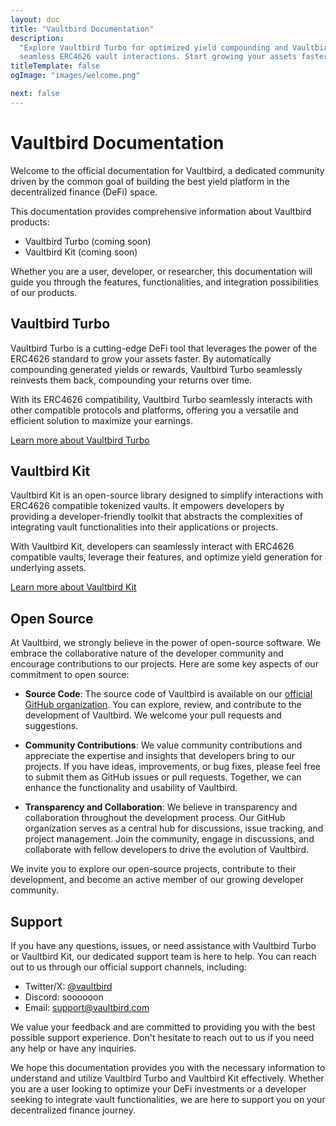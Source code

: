 ```yaml
---
layout: doc
title: "Vaultbird Documentation"
description:
  "Explore Vaultbird Turbo for optimized yield compounding and VaultbirdKit for
  seamless ERC4626 vault interactions. Start growing your assets faster today!"
titleTemplate: false
ogImage: "images/welcome.png"

next: false
---
```


# Vaultbird Documentation

Welcome to the official documentation for Vaultbird, a dedicated community
driven by the common goal of building the best yield platform in the
decentralized finance (DeFi) space.

This documentation provides comprehensive information about Vaultbird products:

- Vaultbird Turbo (coming soon)
- Vaultbird Kit (coming soon)

Whether you are a user, developer, or researcher, this documentation will guide
you through the features, functionalities, and integration possibilities of our
products.

## Vaultbird Turbo

Vaultbird Turbo is a cutting-edge DeFi tool that leverages the power of the
ERC4626 standard to grow your assets faster. By automatically compounding
generated yields or rewards, Vaultbird Turbo seamlessly reinvests them back,
compounding your returns over time.

With its ERC4626 compatibility, Vaultbird Turbo seamlessly interacts with other
compatible protocols and platforms, offering you a versatile and efficient
solution to maximize your earnings.

[Learn more about Vaultbird Turbo](./turbo/introduction.md)

## Vaultbird Kit

Vaultbird Kit is an open-source library designed to simplify interactions with
ERC4626 compatible tokenized vaults. It empowers developers by providing a
developer-friendly toolkit that abstracts the complexities of integrating vault
functionalities into their applications or projects.

With Vaultbird Kit, developers can seamlessly interact with ERC4626 compatible
vaults, leverage their features, and optimize yield generation for underlying
assets.

[Learn more about Vaultbird Kit](./kit/introduction.md)

## Open Source

At Vaultbird, we strongly believe in the power of open-source software. We
embrace the collaborative nature of the developer community and encourage
contributions to our projects. Here are some key aspects of our commitment to
open source:

- **Source Code**: The source code of Vaultbird is available on our
  [official GitHub organization](https://github.com/vaultbird). You can explore,
  review, and contribute to the development of Vaultbird. We welcome your pull
  requests and suggestions.

- **Community Contributions**: We value community contributions and appreciate
  the expertise and insights that developers bring to our projects. If you have
  ideas, improvements, or bug fixes, please feel free to submit them as GitHub
  issues or pull requests. Together, we can enhance the functionality and
  usability of Vaultbird.

- **Transparency and Collaboration**: We believe in transparency and
  collaboration throughout the development process. Our GitHub organization
  serves as a central hub for discussions, issue tracking, and project
  management. Join the community, engage in discussions, and collaborate with
  fellow developers to drive the evolution of Vaultbird.

We invite you to explore our open-source projects, contribute to their
development, and become an active member of our growing developer community.

## Support

If you have any questions, issues, or need assistance with Vaultbird Turbo or
Vaultbird Kit, our dedicated support team is here to help. You can reach out to
us through our official support channels, including:

- Twitter/X: [@vaultbird](https://x.com/vaultbird)
- Discord: soooooon
- Email: support@vaultbird.com

We value your feedback and are committed to providing you with the best possible
support experience. Don't hesitate to reach out to us if you need any help or
have any inquiries.

We hope this documentation provides you with the necessary information to
understand and utilize Vaultbird Turbo and Vaultbird Kit effectively. Whether
you are a user looking to optimize your DeFi investments or a developer seeking
to integrate vault functionalities, we are here to support you on your
decentralized finance journey.
